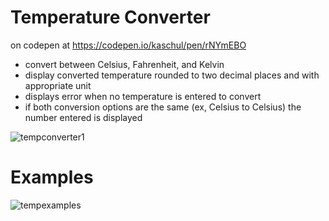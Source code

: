 # Temperature Converter
 
 on codepen at https://codepen.io/kaschul/pen/rNYmEBO

- convert between Celsius, Fahrenheit, and Kelvin
- display converted temperature rounded to two decimal places and with appropriate unit
- displays error when no temperature is entered to convert
- if both conversion options are the same (ex, Celsius to Celsius) the number entered is displayed

![tempconverter1](https://user-images.githubusercontent.com/47723396/183964499-2a4b10fc-eb01-48ec-b06e-86b1f249a3ea.JPG)

# Examples

![tempexamples](https://user-images.githubusercontent.com/47723396/184037714-a49124a4-04b9-4b64-83bc-a25152cbf4a8.png)
